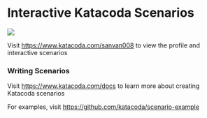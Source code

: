 # Interactive Katacoda Scenarios

[![](http://shields.katacoda.com/katacoda/sanvan008/count.svg)](https://www.katacoda.com/sanvan008 "Get your profile on Katacoda.com")

Visit https://www.katacoda.com/sanvan008 to view the profile and interactive scenarios

### Writing Scenarios
Visit https://www.katacoda.com/docs to learn more about creating Katacoda scenarios

For examples, visit https://github.com/katacoda/scenario-example
